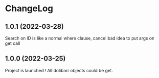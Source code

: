 # ChangeLog


## 1.0.1 (2022-03-28)

Search on ID is like a normal where clause, cancel bad idea to put args on get call

## 1.0.0 (2022-03-25)

Project is launched ! All dolibarr objects could be get.
